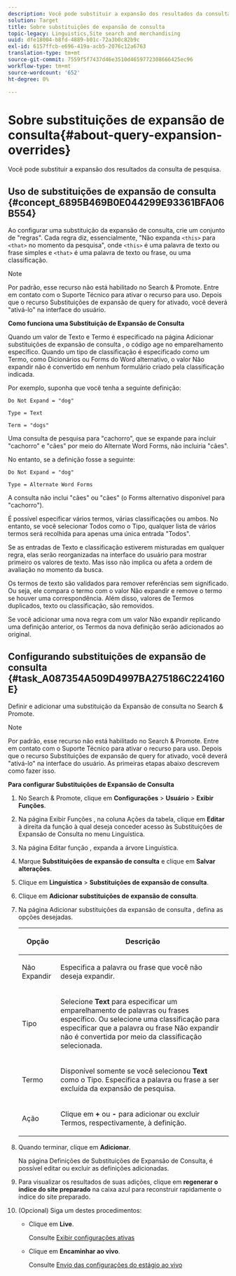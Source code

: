 ```yaml
---
description: Você pode substituir a expansão dos resultados da consulta de pesquisa.
solution: Target
title: Sobre substituições de expansão de consulta
topic-legacy: Linguistics,Site search and merchandising
uuid: dfe18004-b8fd-4889-b01c-72a3b0c82b9c
exl-id: 6157ffcb-e696-419a-acb5-2076c12a6763
translation-type: tm+mt
source-git-commit: 7559f5f7437d46e3510d4659772308666425ec96
workflow-type: tm+mt
source-wordcount: '652'
ht-degree: 0%

---
```


# Sobre substituições de expansão de consulta{#about-query-expansion-overrides}

Você pode substituir a expansão dos resultados da consulta de pesquisa.

## Uso de substituições de expansão de consulta {#concept_6895B469B0E044299E93361BFA06B554}

Ao configurar uma substituição da expansão de consulta, crie um conjunto de &quot;regras&quot;. Cada regra diz, essencialmente, &quot;Não expanda `<this>` para `<that>` no momento da pesquisa&quot;, onde `<this>` é uma palavra de texto ou frase simples e `<that>` é uma palavra de texto ou frase, ou uma classificação.

>[!NOTE]
>
>Por padrão, esse recurso não está habilitado no Search &amp; Promote. Entre em contato com o Suporte Técnico para ativar o recurso para uso. Depois que o recurso Substituições de expansão de query for ativado, você deverá &quot;ativá-lo&quot; na interface do usuário.

**Como funciona uma Substituição de Expansão de Consulta**

Quando um valor de Texto e Termo é especificado na página Adicionar substituições de expansão de consulta , o código age no emparelhamento específico. Quando um tipo de classificação é especificado como um Termo, como Dicionários ou Forms do Word alternativo, o valor Não expandir não é convertido em nenhum formulário criado pela classificação indicada.

Por exemplo, suponha que você tenha a seguinte definição:

`Do Not Expand = "dog"`

`Type = Text`

`Term = "dogs"`

Uma consulta de pesquisa para &quot;cachorro&quot;, que se expande para incluir &quot;cachorro&quot; e &quot;cães&quot; por meio do Alternate Word Forms, não incluiria &quot;cães&quot;.

No entanto, se a definição fosse a seguinte:

`Do Not Expand = "dog"`

`Type = Alternate Word Forms`

A consulta não inclui &quot;cães&quot; ou &quot;cães&quot; (o Forms alternativo disponível para &quot;cachorro&quot;).

É possível especificar vários termos, várias classificações ou ambos. No entanto, se você selecionar Todos como o Tipo, qualquer lista de vários termos será recolhida para apenas uma única entrada &quot;Todos&quot;.

Se as entradas de Texto e classificação estiverem misturadas em qualquer regra, elas serão reorganizadas na interface do usuário para mostrar primeiro os valores de texto. Mas isso não implica ou afeta a ordem de avaliação no momento da busca.

Os termos de texto são validados para remover referências sem significado. Ou seja, ele compara o termo com o valor Não expandir e remove o termo se houver uma correspondência. Além disso, valores de Termos duplicados, texto ou classificação, são removidos.

Se você adicionar uma nova regra com um valor Não expandir replicando uma definição anterior, os Termos da nova definição serão adicionados ao original.

## Configurando substituições de expansão de consulta {#task_A087354A509D4997BA275186C224160E}

Definir e adicionar uma substituição da Expansão de consulta no Search &amp; Promote.

<!-- 

t_configuring_query_expansion_overrides.xml

 -->

>[!NOTE]
Por padrão, esse recurso não está habilitado no Search &amp; Promote. Entre em contato com o Suporte Técnico para ativar o recurso para uso. Depois que o recurso Substituições de expansão de query for ativado, você deverá &quot;ativá-lo&quot; na interface do usuário. As primeiras etapas abaixo descrevem como fazer isso.

**Para configurar Substituições de Expansão de Consulta**

1. No Search &amp; Promote, clique em **Configurações** > **Usuário** > **Exibir Funções**.
1. Na página Exibir Funções , na coluna Ações da tabela, clique em **Editar** à direita da função à qual deseja conceder acesso às Substituições de Expansão de Consulta no menu Linguística.
1. Na página Editar função , expanda a árvore Linguística.
1. Marque **Substituições de expansão de consulta** e clique em **Salvar alterações**.
1. Clique em **Linguística** > **Substituições de expansão de consulta**.
1. Clique em **Adicionar substituições de expansão de consulta**.
1. Na página Adicionar substituições da expansão de consulta , defina as opções desejadas.

   <!-- 
   
   r_query_expansion_override_definitions.xml
   
   -->

   <table> 
    <thead> 
      <tr> 
      <th colname="col1" class="entry"> <p>Opção </p> </th> 
      <th colname="col2" class="entry"> <p>Descrição </p> </th> 
      </tr> 
    </thead>
    <tbody> 
      <tr> 
      <td colname="col1"> <p>Não Expandir </p> </td> 
      <td colname="col2"> <p>Especifica a palavra ou frase que você não deseja expandir. </p> </td> 
      </tr> 
      <tr> 
      <td colname="col1"> <p>Tipo </p> </td> 
      <td colname="col2"> <p>Selecione <b>Text</b> para especificar um emparelhamento de palavras ou frases específico. Ou selecione uma classificação para especificar que a palavra ou frase Não expandir não é convertida por meio da classificação selecionada. </p> </td> 
      </tr> 
      <tr> 
      <td colname="col1"> <p>Termo </p> </td> 
      <td colname="col2"> <p>Disponível somente se você selecionou <b>Text</b> como o Tipo. Especifica a palavra ou frase a ser excluída da expansão de pesquisa. </p> </td> 
      </tr> 
      <tr> 
      <td colname="col1"> <p>Ação </p> </td> 
      <td colname="col2"> <p> Clique em <b>+</b> ou <b>-</b> para adicionar ou excluir Termos, respectivamente, à definição. </p> </td> 
      </tr> 
    </tbody> 
    </table>

1. Quando terminar, clique em **Adicionar**.

   Na página Definições de Substituições de Expansão de Consulta, é possível editar ou excluir as definições adicionadas.
1. Para visualizar os resultados de suas adições, clique em **regenerar o índice do site preparado** na caixa azul para reconstruir rapidamente o índice do site preparado.
1. (Opcional) Siga um destes procedimentos:

   * Clique em **Live**.

      Consulte [Exibir configurações ativas](../c-about-staging.md#task_401A0EBDB5DB4D4CA933CBA7BECDC10F)

   * Clique em **Encaminhar ao vivo**.

      Consulte [Envio das configurações do estágio ao vivo](../c-about-staging.md#task_44306783B4C0408AAA58B471DAF2D9A4)
